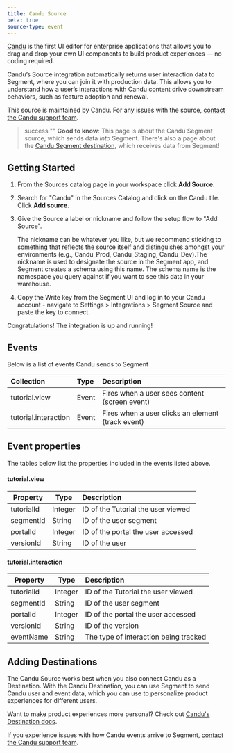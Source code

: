 ```yaml
---
title: Candu Source
beta: true
source-type: event
---
```


[Candu](https://candu.ai/?utm_source=segmentio&utm_medium=docs&utm_campaign=partners) is the first UI editor for enterprise applications that allows you to drag and drop your own UI components to build product experiences — no coding required.
 
Candu’s Source integration automatically returns user interaction data to Segment, where you can join it with production data. This allows you to understand how a user’s interactions with Candu content drive downstream behaviors, such as feature adoption and renewal. 

This source is maintained by Candu. For any issues with the source, [contact the Candu support team](mailto:support@candu.ai).

> success ""
> **Good to know**: This page is about the Candu Segment source, which sends data _into_ Segment. There's also a page about the [Candu Segment destination](https://segment.com/docs/connections/destinations/catalog/candu/), which receives data from Segment!


## Getting Started

1. From the Sources catalog page in your workspace click **Add Source**.
2. Search for "Candu" in the Sources Catalog and click on the Candu tile. Click **Add source**.
3. Give the Source a label or nickname and follow the setup flow to "Add Source". 

   The nickname can be whatever you like, but we recommend sticking to something that reflects the source itself and distinguishes amongst your environments (e.g., Candu_Prod, Candu_Staging, Candu_Dev).The nickname is used to designate the source in the Segment app, and Segment creates a schema using this name. The schema name is the namespace you query against if you want to see this data in your warehouse. 
4. Copy the Write key from the Segment UI and log in to your Candu account - navigate to Settings > Integrations > Segment Source and paste the key to connect. 

Congratulations! The integration is up and running!


## Events
Below is a list of events Candu sends to Segment

| Collection                | Type  | Description                                    |
|:------------------------- |:----- |:---------------------------------------------- |
| tutorial.view            | Event | Fires when a user sees content (screen event)      |
| tutorial.interaction           | Event | Fires when a user clicks an element (track event)         |

## Event properties

The tables below list the properties included in the events listed above.

#### tutorial.view

| Property        | Type   | Description                                                            |
| --------------- | ------ |:---------------------------------------------------------------------- |
| tutorialId        | Integer | ID of the Tutorial the user viewed                         |
| segmentId   | String | ID of the user segment                                |
| portalId     | Integer | ID of the portal the user accessed   |
| versionId   | String | ID of the user |

#### tutorial.interaction

| Property        | Type   | Description                                                            |
| --------------- | ------ |:---------------------------------------------------------------------- |
| tutorialId        | Integer | ID of the Tutorial the user viewed                         |
| segmentId   | String | ID of the user segment                                |
| portalId     | Integer | ID of the portal the user accessed   |
| versionId   | String | ID of the version |
| eventName   | String | The type of interaction being tracked |


## Adding Destinations

The Candu Source works best when you also connect Candu as a Destination. With the Candu Destination, you can use Segment to send Candu user and event data, which you can use to personalize product experiences for different users. 

Want to make product experiences more personal? Check out [Candu's Destination docs](https://segment.com/docs/connections/destinations/catalog/candu/).

If you experience issues with how Candu events arrive to Segment, [contact the Candu support team](mailto:support@candu.ai).
